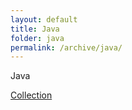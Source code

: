 ```yaml
---
layout: default
title: Java
folder: java
permalink: /archive/java/
---
```


Java

[Collection](archive/java/collection)
